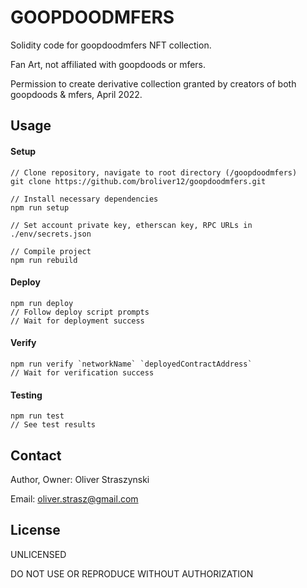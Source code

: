 # GOOPDOODMFERS

Solidity code for goopdoodmfers NFT collection.

Fan Art, not affiliated with goopdoods or mfers.

Permission to create derivative collection granted by creators
of both goopdoods & mfers, April 2022.

## Usage

#### Setup

    // Clone repository, navigate to root directory (/goopdoodmfers)
    git clone https://github.com/broliver12/goopdoodmfers.git
    
    // Install necessary dependencies
    npm run setup
    
    // Set account private key, etherscan key, RPC URLs in ./env/secrets.json
    
    // Compile project
    npm run rebuild

#### Deploy

    npm run deploy
    // Follow deploy script prompts
    // Wait for deployment success

#### Verify

    npm run verify `networkName` `deployedContractAddress`
    // Wait for verification success

#### Testing

    npm run test
    // See test results

## Contact

Author, Owner: Oliver Straszynski

Email: oliver.strasz@gmail.com

## License

UNLICENSED

DO NOT USE OR REPRODUCE WITHOUT AUTHORIZATION
